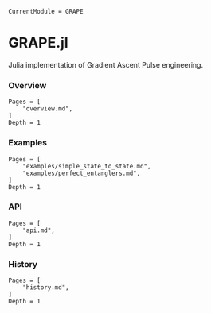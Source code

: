 ```@meta
CurrentModule = GRAPE
```

# GRAPE.jl

Julia implementation of Gradient Ascent Pulse engineering.

### Overview

```@contents
Pages = [
    "overview.md",
]
Depth = 1
```

### Examples

```@contents
Pages = [
    "examples/simple_state_to_state.md",
    "examples/perfect_entanglers.md",
]
Depth = 1
```

### API

```@contents
Pages = [
    "api.md",
]
Depth = 1
```

### History

```@contents
Pages = [
    "history.md",
]
Depth = 1
```
